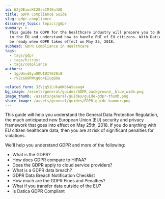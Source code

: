 ```yaml
---
id: 6ZjDEiocKI20ssIM4Eu4UO
title: GDPR Compliance Guide
slug: gdpr-compliance
discovery_topic: topics/gdpr
summary: >-
  This guide to GDPR for the healthcare industry will prepare you to do business
  in the EU and understand how to handle PHI of EU citizens. With Datica, you’ll
  be ready when GDPR takes effect on May 25, 2018.
subhead: GDPR Compliance in Healthcare
tags:
  - tags/gdpr
  - tags/hitrust
  - tags/compliance
authors:
  - 1gpUmvd6yuOKUIUIY620i0
  - rVZcG8ORWKg8o4EIuqQ8a

related_form: 3ZVjq51LUka6K66WSeaag4
bg_image: /assets/general/guides/GDPR_background__blue_wide.png
image_thumb: /assets/general/guides/guide-gdpr-thumb.png
share_image: /assets/general/guides/GDPR_guide_banner.png
---
```

This guide will help you understand the General Data Protection Regulation, the much anticipated new European Union (EU) security and privacy framework that goes into effect on May 25th, 2018. If you do anything with EU citizen healthcare data, then you are at risk of significant penalties for violations.

We'll help you understand GDPR and more of the following:

* What is the GDPR?
* How does GDPR compare to HIPAA?
* Does the GDPR apply to cloud service providers?
* What is a GDPR data breach?
* GDPR Data Breach Notification Checklist
* How much are the GDPR Fines and Penalties?
* What if you transfer data outside of the EU?
* Is Datica GDPR Compliant